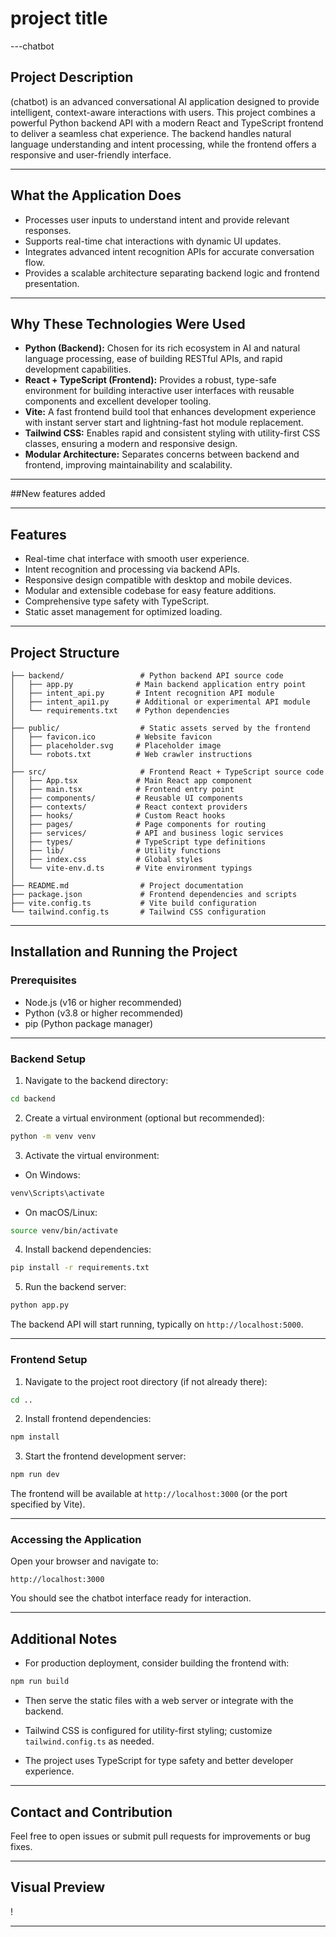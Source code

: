 # project title

---chatbot

## Project Description

(chatbot) is an advanced conversational AI application designed to provide intelligent, context-aware interactions with users. This project combines a powerful Python backend API with a modern React and TypeScript frontend to deliver a seamless chat experience. The backend handles natural language understanding and intent processing, while the frontend offers a responsive and user-friendly interface.

---

## What the Application Does

- Processes user inputs to understand intent and provide relevant responses.
- Supports real-time chat interactions with dynamic UI updates.
- Integrates advanced intent recognition APIs for accurate conversation flow.
- Provides a scalable architecture separating backend logic and frontend presentation.

---

## Why These Technologies Were Used

- **Python (Backend):** Chosen for its rich ecosystem in AI and natural language processing, ease of building RESTful APIs, and rapid development capabilities.
- **React + TypeScript (Frontend):** Provides a robust, type-safe environment for building interactive user interfaces with reusable components and excellent developer tooling.
- **Vite:** A fast frontend build tool that enhances development experience with instant server start and lightning-fast hot module replacement.
- **Tailwind CSS:** Enables rapid and consistent styling with utility-first CSS classes, ensuring a modern and responsive design.
- **Modular Architecture:** Separates concerns between backend and frontend, improving maintainability and scalability.

---

##New features added

---

## Features

- Real-time chat interface with smooth user experience.
- Intent recognition and processing via backend APIs.
- Responsive design compatible with desktop and mobile devices.
- Modular and extensible codebase for easy feature additions.
- Comprehensive type safety with TypeScript.
- Static asset management for optimized loading.

---

## Project Structure

```
├── backend/                 # Python backend API source code
│   ├── app.py              # Main backend application entry point
│   ├── intent_api.py       # Intent recognition API module
│   ├── intent_api1.py      # Additional or experimental API module
│   └── requirements.txt    # Python dependencies
│
├── public/                  # Static assets served by the frontend
│   ├── favicon.ico         # Website favicon
│   ├── placeholder.svg     # Placeholder image
│   └── robots.txt          # Web crawler instructions
│
├── src/                     # Frontend React + TypeScript source code
│   ├── App.tsx             # Main React app component
│   ├── main.tsx            # Frontend entry point
│   ├── components/         # Reusable UI components
│   ├── contexts/           # React context providers
│   ├── hooks/              # Custom React hooks
│   ├── pages/              # Page components for routing
│   ├── services/           # API and business logic services
│   ├── types/              # TypeScript type definitions
│   ├── lib/                # Utility functions
│   ├── index.css           # Global styles
│   └── vite-env.d.ts       # Vite environment typings
│
├── README.md                # Project documentation
├── package.json             # Frontend dependencies and scripts
├── vite.config.ts           # Vite build configuration
└── tailwind.config.ts       # Tailwind CSS configuration
```

---

## Installation and Running the Project

### Prerequisites

- Node.js (v16 or higher recommended)
- Python (v3.8 or higher recommended)
- pip (Python package manager)

---

### Backend Setup

1. Navigate to the backend directory:

```bash
cd backend
```

2. Create a virtual environment (optional but recommended):

```bash
python -m venv venv
```

3. Activate the virtual environment:

- On Windows:

```bash
venv\Scripts\activate
```

- On macOS/Linux:

```bash
source venv/bin/activate
```

4. Install backend dependencies:

```bash
pip install -r requirements.txt
```

5. Run the backend server:

```bash
python app.py
```

The backend API will start running, typically on `http://localhost:5000`.

---

### Frontend Setup

1. Navigate to the project root directory (if not already there):

```bash
cd ..
```

2. Install frontend dependencies:

```bash
npm install
```

3. Start the frontend development server:

```bash
npm run dev
```

The frontend will be available at `http://localhost:3000` (or the port specified by Vite).

---

### Accessing the Application

Open your browser and navigate to:

```
http://localhost:3000
```

You should see the chatbot interface ready for interaction.

---

## Additional Notes

- For production deployment, consider building the frontend with:

```bash
npm run build
```

- Then serve the static files with a web server or integrate with the backend.

- Tailwind CSS is configured for utility-first styling; customize `tailwind.config.ts` as needed.

- The project uses TypeScript for type safety and better developer experience.

---

## Contact and Contribution

Feel free to open issues or submit pull requests for improvements or bug fixes.

---

## Visual Preview

!

---
